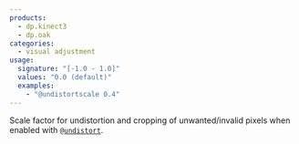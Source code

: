 ```yaml
---
products:
  - dp.kinect3
  - dp.oak
categories:
  - visual adjustment
usage:
  signature: "[-1.0 - 1.0]"
  values: "0.0 (default)"
  examples:
    - "@undistortscale 0.4"
---
```


Scale factor for undistortion and cropping of unwanted/invalid pixels
when enabled with [`@undistort`](undistort.md).
